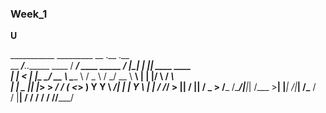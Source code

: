 ### Week_1
**U**

___________                        _________                      __  .__    .__                 
\__    ___/__.__.______   ____    /   _____/ ____   _____   _____/  |_|  |__ |__| ____    ____   
  |    | <   |  |\____ \_/ __ \   \_____  \ /  _ \ /     \_/ __ \   __\  |  \|  |/    \  / ___\  
  |    |  \___  ||  |_> >  ___/   /        (  <_> )  Y Y  \  ___/|  | |   Y  \  |   |  \/ /_/  > 
  |____|  / ____||   __/ \___  > /_______  /\____/|__|_|  /\___  >__| |___|  /__|___|  /\___  /  
          \/     |__|        \/          \/             \/     \/          \/        \//_____/   
